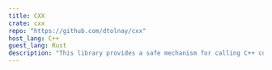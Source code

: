 ```yaml
---
title: CXX
crate: cxx
repo: "https://github.com/dtolnay/cxx"
host_lang: C++
guest_lang: Rust
description: "This library provides a safe mechanism for calling C++ code from Rust and Rust code from C++"
---
```


